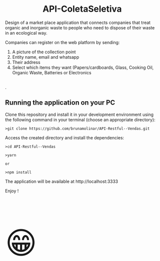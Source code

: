 <h1 align="center"> API-ColetaSeletiva </h1>

Design of a market place application that connects companies that treat organic and inorganic waste to people who need to dispose of their waste in an ecological way.

Companies can register on the web platform by sending: <br>
1. A picture of the collection point <br>
2. Entity name, email and whatsapp <br>
3. Their address<br>
4. Select which items they want (Papers/cardboards, Glass, Cooking Oil, Organic Waste, Batteries or Electronics <br>
<br>
.

<h2> Running the application on your PC </h2>
Clone this repository and install it in your development environment using the following command in your terminal (choose an appropriate directory):

```
>git clone https://github.com/brunamolinar/API-Restful--Vendas.git
```
Access the created directory and install the dependencies:

```
>cd API-Restful--Vendas

>yarn

or

>npm install
```
The application will be available at http://localhost:3333

Enjoy !<p style="font-size:100px">&#128513;</p>
